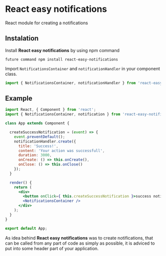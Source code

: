 # React easy notifications
React module for creating a notifications
## Instalation
Install **React easy notifications** by using npm command
```
future command npm install react-easy-notifications
```

Import `NotificationsContainer` and `notificationHandler` in your component class.
```jsx
import { NotificationsContainer, notificationHandler } from 'react-easy-notifications';
```

## Example
```jsx
import React, { Component } from 'react';
import { NotificationsContainer, notification } from 'react-easy-notifications';

class App extends Component {

  createSuccessNotification = (event) => {
    event.preventDefault();
    notificationHandler.create({
      title: 'Success!',
      content: 'Your action was successfull',
      duration: 3000,
      onCreate: () => this.onCreate(),
      onClose: () => this.onClose()
    });
  }

  render() {
    return (
      <div>
        <button onClick={ this.createSuccessNotification }>success notification</button>
        <NotificationsContainer />
      </div>
    );
  }
}

export default App;
```

As idea behind **React easy notifications** was to create notifications, that can be called from any part of code as simply as possible, it is adviced to put <NotificationsContainer /> into some header part of your application.